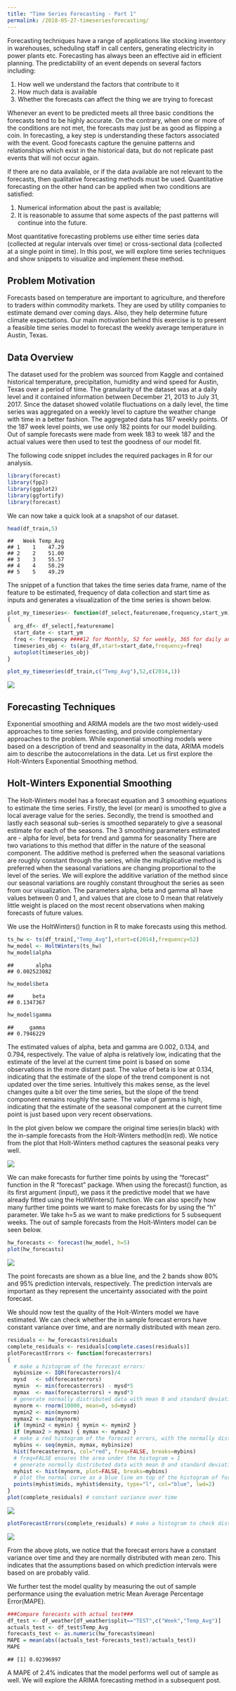 ```yaml
---
title: "Time Series Forecasting - Part 1"
permalink: /2018-05-27-timeseriesforecasting/
---
```


  Forecasting techniques have a range of applications like stocking inventory in  warehouses, scheduling staff in call centers, generating electricity in power plants etc. Forecasting has always been an effective aid in efficient planning. The predictability of an event depends on several factors including:

1) How well we understand the factors that contribute to it
2) How much data is available
3) Whether the forecasts can affect the thing we are trying to forecast

  Whenever an event to be predicted meets all three basic conditions the forecasts tend to be highly accurate. On the contrary, when one or more of the conditions are not met, the forecasts may just be as good as flipping a coin. In forecasting, a key step is understanding these factors associated with the event. Good forecasts capture the genuine patterns and relationships which exist in the historical data, but do not replicate past events that will not occur again.

  If there are no data available, or if the data available are not relevant to the forecasts, then qualitative forecasting methods must be used. Quantitative forecasting on the other hand can be applied when two conditions are satisfied:

1) Numerical information about the past is available;
2) It is reasonable to assume that some aspects of the past patterns will continue into the future.

  Most quantitative forecasting problems use either time series data (collected at regular intervals over time) or cross-sectional data (collected at a single point in time). In this post, we will explore time series techniques and show snippets to visualize and implement these method.

## Problem Motivation
  Forecasts based on temperature are important to agriculture, and therefore to traders within commodity markets. They are used by utility companies to estimate demand over coming days. Also, they help determine future climate expectations. Our main motivation behind this exercise is to present a feasible time series model to forecast the weekly average temperature in Austin, Texas.

## Data Overview
  The dataset used for the problem was sourced from Kaggle and contained historical temperature, precipitation, humidity and wind speed for Austin, Texas over a period of time. The granularity of the dataset was at a daily level and it contained information between December 21, 2013 to July 31, 2017.
Since the dataset showed volatile fluctuations on a daily level, the time series was aggregated on a weekly level to capture the weather change with time in a better fashion. The aggregated data has 187 weekly points. Of the 187 week level points, we use only 182 points for our model building. Out of sample forecasts were made from week 183 to week 187 and the actual values were then used to test the goodness of our model fit.

The following code snippet includes the required packages in R for our analysis.

```r
library(forecast)
library(fpp2)
library(ggplot2)
library(ggfortify)
library(forecast)
```



We can now take a quick look at a snapshot of our dataset.

```r
head(df_train,5)
```

```
##   Week Temp_Avg
## 1    1    47.29
## 2    2    51.00
## 3    3    55.57
## 4    4    50.29
## 5    5    49.29
```

The snippet of a function that takes the time series data frame, name of the feature to be estimated, frequency of data collection and start time as inputs and generates a visualization of the time series is shown below.


```r
plot_my_timeseries<- function(df_select,featurename,frequency,start_ym)
{
  arg_df<- df_select[,featurename]
  start_date <- start_ym
  freq <- frequency ####12 for Monthly, 52 for weekly, 365 for daily and so on
  timeseries_obj <- ts(arg_df,start=start_date,frequency=freq)
  autoplot(timeseries_obj)
}

plot_my_timeseries(df_train,c("Temp_Avg"),52,c(2014,1))
```

![](/images/unnamed-chunk-4-1.png)<!-- -->

## Forecasting Techniques
  Exponential smoothing and ARIMA models are the two most widely-used approaches to time series forecasting, and provide complementary approaches to the problem. While exponential smoothing models were based on a description of trend and seasonality in the data, ARIMA models aim to describe the autocorrelations in the data. Let us first explore the Holt-Winters Exponential Smoothing method.

## Holt-Winters Exponential Smoothing
  The Holt-Winters model has a forecast equation and 3 smoothing equations to estimate the time series. Firstly, the level (or mean) is smoothed to give a local average value for the series. Secondly, the trend is smoothed and lastly each seasonal sub-series is smoothed separately to give a seasonal estimate for each of the seasons. The 3 smoothing parameters estimated are - alpha for level, beta for trend and gamma for seasonality
  There are two variations to this method that differ in the nature of the seasonal component. The additive method is preferred when the seasonal variations are roughly constant through the series, while the multiplicative method is preferred when the seasonal variations are changing proportional to the level of the series. We will explore the additive variation of the method since our seasonal variations are roughly constant throughout the series as seen from our visualization.
  The parameters alpha, beta and gamma all have values between 0 and 1, and values that are close to 0 mean that relatively little weight is placed on the most recent observations when making forecasts of future values.

We use the HoltWinters() function in R to make forecasts using this method.

```r
ts_hw <- ts(df_train[,"Temp_Avg"],start=c(2014),frequency=52)
hw_model <- HoltWinters(ts_hw)
hw_model$alpha
```

```
##       alpha
## 0.002523082
```

```r
hw_model$beta
```

```
##      beta
## 0.1347367
```

```r
hw_model$gamma
```

```
##     gamma
## 0.7946229
```
  The estimated values of alpha, beta and gamma are 0.002, 0.134, and 0.794, respectively. The value of alpha is relatively low, indicating that the estimate of the level at the current time point is based on some observations in the more distant past. The value of beta is low at 0.134, indicating that the estimate of the slope of the trend component is not updated over the time series. Intuitively this makes sense, as the level changes quite a bit over the time series, but the slope of the trend component remains roughly the same. The value of gamma is high, indicating that the estimate of the seasonal component at the current time point is just based upon very recent observations.

  In the plot given below we compare the original time series(in black) with the in-sample forecasts from the Holt-Winters method(in  red). We notice from the plot that Holt-Winters method captures the seasonal peaks very well.

![](/images/unnamed-chunk-6-1.png)<!-- -->

We can make forecasts for further time points by using the “forecast” function in the R “forecast” package.
When using the forecast() function, as its first argument (input), we pass it the predictive model that we have already fitted using the HoltWinters() function. We can also specify how many further time points we want to make forecasts for by using the “h” parameter. We take h=5 as we want to make predictions for 5 subsequent weeks. The out of sample forecasts from the Holt-Winters model can be seen below.


```r
hw_forecasts <- forecast(hw_model, h=5)
plot(hw_forecasts)
```

![](/images/unnamed-chunk-7-1.png)<!-- -->

The point forecasts are shown as a blue line, and the 2 bands show 80% and 95% prediction intervals, respectively. The prediction intervals are important as they represent the uncertainty associated with the point forecast.

We should now test the quality of the Holt-Winters model we have estimated. We can check whether the in sample forecast errors have constant variance over time, and are normally distributed with mean zero.


```r
residuals <- hw_forecasts$residuals
complete_residuals <- residuals[complete.cases(residuals)]
plotForecastErrors <- function(forecasterrors)
{
  # make a histogram of the forecast errors:
  mybinsize <- IQR(forecasterrors)/4
  mysd   <- sd(forecasterrors)
  mymin  <- min(forecasterrors) - mysd*5
  mymax  <- max(forecasterrors) + mysd*3
  # generate normally distributed data with mean 0 and standard deviation mysd
  mynorm <- rnorm(10000, mean=0, sd=mysd)
  mymin2 <- min(mynorm)
  mymax2 <- max(mynorm)
  if (mymin2 < mymin) { mymin <- mymin2 }
  if (mymax2 > mymax) { mymax <- mymax2 }
  # make a red histogram of the forecast errors, with the normally distributed data overlaid:
  mybins <- seq(mymin, mymax, mybinsize)
  hist(forecasterrors, col="red", freq=FALSE, breaks=mybins)
  # freq=FALSE ensures the area under the histogram = 1
  # generate normally distributed data with mean 0 and standard deviation mysd
  myhist <- hist(mynorm, plot=FALSE, breaks=mybins)
  # plot the normal curve as a blue line on top of the histogram of forecast errors:
  points(myhist$mids, myhist$density, type="l", col="blue", lwd=2)
}
plot(complete_residuals) # constant variance over time
```

![](/images/unnamed-chunk-8-1.png)<!-- -->

```r
plotForecastErrors(complete_residuals) # make a histogram to check distribution of forecast errors
```

![](/images/unnamed-chunk-8-2.png)<!-- -->

From the above plots, we notice that the forecast errors have a constant variance over time and they are normally distributed with mean zero. This indicates that the assumptions based on which prediction intervals were based on are probably valid.

We further test the model quality by measuring the out of sample performance using the evaluation metric Mean Average Percentage Error(MAPE).


```r
###Compare forecasts with actual test###
df_test <- df_weather[df_weather$split=="TEST",c("Week","Temp_Avg")]
actuals_test <- df_test$Temp_Avg
forecasts_test <- as.numeric(hw_forecasts$mean)
MAPE = mean(abs((actuals_test-forecasts_test)/actuals_test))
MAPE
```

```
## [1] 0.02396997
```

A MAPE of 2.4% indicates that the model performs well out of sample as well. We will explore the ARIMA forecasting method in a subsequent post.
